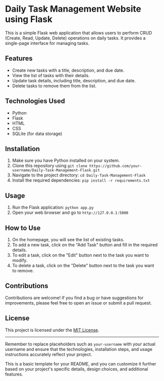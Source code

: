 # Daily Task Management Website using Flask

This is a simple Flask web application that allows users to perform CRUD (Create, Read, Update, Delete) operations on daily tasks. It provides a single-page interface for managing tasks.

## Features

- Create new tasks with a title, description, and due date.
- View the list of tasks with their details.
- Update task details, including title, description, and due date.
- Delete tasks to remove them from the list.

## Technologies Used

- Python
- Flask
- HTML
- CSS
- SQLite (for data storage)

## Installation

1. Make sure you have Python installed on your system.
2. Clone this repository using `git clone https://github.com/your-username/Daily-Task-Management-Flask.git`
3. Navigate to the project directory: `cd Daily-Task-Management-Flask`
4. Install the required dependencies: `pip install -r requirements.txt`

## Usage

1. Run the Flask application: `python app.py`
2. Open your web browser and go to `http://127.0.0.1:5000`

## How to Use

1. On the homepage, you will see the list of existing tasks.
2. To add a new task, click on the "Add Task" button and fill in the required details.
3. To edit a task, click on the "Edit" button next to the task you want to modify.
4. To delete a task, click on the "Delete" button next to the task you want to remove.

## Contributions

Contributions are welcome! If you find a bug or have suggestions for improvements, please feel free to open an issue or submit a pull request.

## License

This project is licensed under the [MIT License](LICENSE).

---

Remember to replace placeholders such as `your-username` with your actual username and ensure that the technologies, installation steps, and usage instructions accurately reflect your project.

This is a basic template for your README, and you can customize it further based on your project's specific details, design choices, and additional features.
